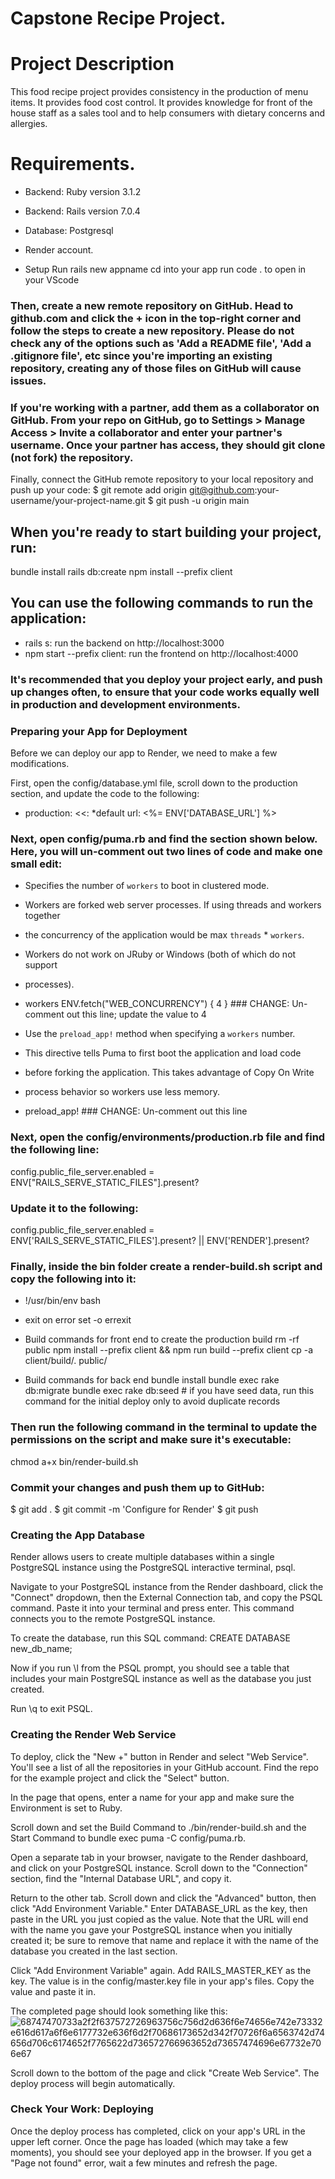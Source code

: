 # Capstone Recipe Project.

# Project Description
  This food recipe project provides consistency in the production of menu items. It provides food cost control. It provides knowledge for front of the house staff as a sales tool and to help consumers with dietary concerns and allergies.
  
 # Requirements.
  * Backend: Ruby version 3.1.2
  * Backend: Rails version 7.0.4
  * Database: Postgresql
  * Render account.

* Setup
  Run rails new appname
  cd into your app
  run code . to open in your VScode
 
 ### Then, create a new remote repository on GitHub. Head to github.com and click the + icon in the top-right corner and follow the steps to create a new repository. Please do not check any of the options such as 'Add a README file', 'Add a .gitignore file', etc since you're importing an existing repository, creating any of those files on GitHub will cause issues.

### If you're working with a partner, add them as a collaborator on GitHub. From your repo on GitHub, go to Settings > Manage Access > Invite a collaborator and enter your partner's username. Once your partner has access, they should git clone (not fork) the repository.

Finally, connect the GitHub remote repository to your local repository and push up your code:
  $ git remote add origin git@github.com:your-username/your-project-name.git
  $ git push -u origin main
  
## When you're ready to start building your project, run:
  bundle install
  rails db:create
  npm install --prefix client
  
## You can use the following commands to run the application:
  * rails s: run the backend on http://localhost:3000
  * npm start --prefix client: run the frontend on http://localhost:4000

### It's recommended that you deploy your project early, and push up changes often, to ensure that your code works equally well in production and development environments.

### Preparing your App for Deployment
Before we can deploy our app to Render, we need to make a few modifications.

First, open the config/database.yml file, scroll down to the production section, and update the code to the following:
* production:
  <<: *default
  url: <%= ENV['DATABASE_URL'] %>
  
### Next, open config/puma.rb and find the section shown below. Here, you will un-comment out two lines of code and make one small edit:
* Specifies the number of `workers` to boot in clustered mode.
* Workers are forked web server processes. If using threads and workers together
* the concurrency of the application would be max `threads` * `workers`.
* Workers do not work on JRuby or Windows (both of which do not support
* processes).
* workers ENV.fetch("WEB_CONCURRENCY") { 4 } ### CHANGE: Un-comment out this line; update the value to 4

* Use the `preload_app!` method when specifying a `workers` number.
* This directive tells Puma to first boot the application and load code
* before forking the application. This takes advantage of Copy On Write
* process behavior so workers use less memory.
* preload_app! ### CHANGE: Un-comment out this line

### Next, open the config/environments/production.rb file and find the following line:
config.public_file_server.enabled = ENV["RAILS_SERVE_STATIC_FILES"].present?

### Update it to the following:
config.public_file_server.enabled = ENV['RAILS_SERVE_STATIC_FILES'].present? || ENV['RENDER'].present?

### Finally, inside the bin folder create a render-build.sh script and copy the following into it:
* !/usr/bin/env bash
* exit on error
set -o errexit

* Build commands for front end to create the production build
rm -rf public
npm install --prefix client && npm run build --prefix client
cp -a client/build/. public/

* Build commands for back end
bundle install
bundle exec rake db:migrate 
bundle exec rake db:seed # if you have seed data, run this command for the initial deploy only to avoid duplicate records

### Then run the following command in the terminal to update the permissions on the script and make sure it's executable:
chmod a+x bin/render-build.sh

### Commit your changes and push them up to GitHub:
$ git add .
$ git commit -m 'Configure for Render'
$ git push

### Creating the App Database
Render allows users to create multiple databases within a single PostgreSQL instance using the PostgreSQL interactive terminal, psql.

Navigate to your PostgreSQL instance from the Render dashboard, click the "Connect" dropdown, then the External Connection tab, and copy the PSQL command. Paste it into your terminal and press enter. This command connects you to the remote PostgreSQL instance.

To create the database, run this SQL command:
CREATE DATABASE new_db_name;

Now if you run \l from the PSQL prompt, you should see a table that includes your main PostgreSQL instance as well as the database you just created.

Run \q to exit PSQL.

### Creating the Render Web Service
To deploy, click the "New +" button in Render and select "Web Service". You'll see a list of all the repositories in your GitHub account. Find the repo for the example project and click the "Select" button.

In the page that opens, enter a name for your app and make sure the Environment is set to Ruby.

Scroll down and set the Build Command to ./bin/render-build.sh and the Start Command to bundle exec puma -C config/puma.rb.

Open a separate tab in your browser, navigate to the Render dashboard, and click on your PostgreSQL instance. Scroll down to the "Connection" section, find the "Internal Database URL", and copy it.

Return to the other tab. Scroll down and click the "Advanced" button, then click "Add Environment Variable." Enter DATABASE_URL as the key, then paste in the URL you just copied as the value. Note that the URL will end with the name you gave your PostgreSQL instance when you initially created it; be sure to remove that name and replace it with the name of the database you created in the last section.

Click "Add Environment Variable" again. Add RAILS_MASTER_KEY as the key. The value is in the config/master.key file in your app's files. Copy the value and paste it in.

The completed page should look something like this:
![68747470733a2f2f637572726963756c756d2d636f6e74656e742e73332e616d617a6f6e6177732e636f6d2f70686173652d342f70726f6a6563742d74656d706c6174652f7765622d736572766963652d73657474696e67732e706e67](https://user-images.githubusercontent.com/69130011/206126294-b4e35383-dec4-4575-a05d-4f713de67c74.png)

Scroll down to the bottom of the page and click "Create Web Service". The deploy process will begin automatically.

### Check Your Work: Deploying
Once the deploy process has completed, click on your app's URL in the upper left corner. Once the page has loaded (which may take a few moments), you should see your deployed app in the browser. If you get a "Page not found" error, wait a few minutes and refresh the page.
